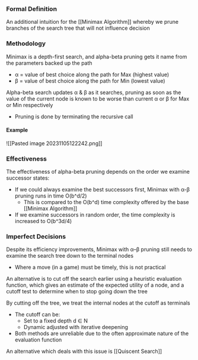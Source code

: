 ### Formal Definition
An additional intuition for the [[Minimax Algorithm]] whereby we prune branches of the search tree that will not influence decision
### Methodology
Minimax is a depth-first search, and alpha-beta pruning gets it name from the parameters backed up the path
- α = value of best choice along the path for Max (highest value)
- β = value of best choice along the path for Min (lowest value)

Alpha-beta search updates α & β as it searches, pruning as soon as the value of the current node is known to be worse than current α or β for Max or Min respectively
- Pruning is done by terminating the recursive call
#### Example
![[Pasted image 20231105122242.png]]
### Effectiveness
The effectiveness of alpha-beta pruning depends on the order we examine successor states:
- If we could always examine the best successors first, Minimax with α-β pruning runs in time O(b^d/2)
	- This is compared to the O(b^d) time complexity offered by the base [[Minimax Algorithm]]
- If we examine successors in random order, the time complexity is increased to O(b^3d/4)
### Imperfect Decisions
Despite its efficiency improvements, Minimax with α–β pruning still needs to examine the search tree down to the terminal nodes
- Where a move (in a game) must be timely, this is not practical

An alternative is to cut off the search earlier using a heuristic evaluation function, which gives an estimate of the expected utility of a node, and a cutoff test to determine when to stop going down the tree

By cutting off the tree, we treat the internal nodes at the cutoff as terminals
- The cutoff can be: 
	- Set to a fixed depth d ∈ N
	- Dynamic adjusted with iterative deepening
- Both methods are unreliable due to the often approximate nature of the evaluation function

An alternative which deals with this issue is [[Quiscent Search]]